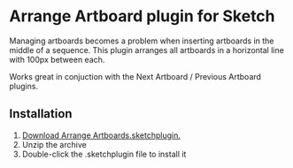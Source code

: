 # Arrange Artboard plugin for Sketch

Managing artboards becomes a problem when inserting artboards in the middle of a sequence.
This plugin arranges all artboards in a horizontal line with 100px between each.

Works great in conjuction with the Next Artboard / Previous Artboard plugins.

## Installation
1. [Download Arrange Artboards.sketchplugin.](https://github.com/kenmoore/sketch-arrange-artboards/archive/master.zip)
2. Unzip the archive
3. Double-click the .sketchplugin file to install it
